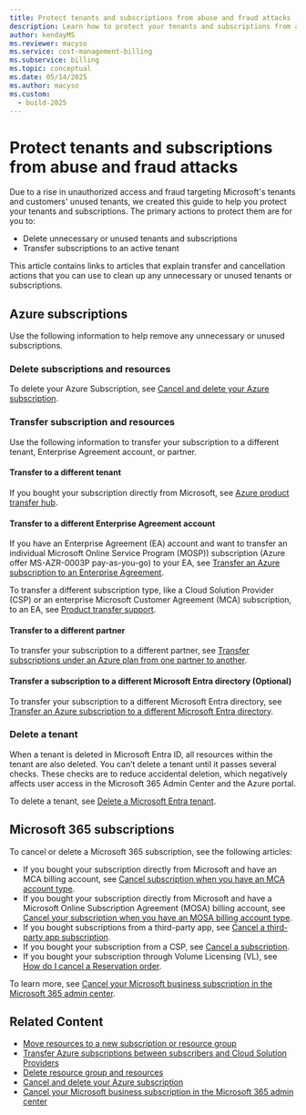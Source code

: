 ```yaml
---
title: Protect tenants and subscriptions from abuse and fraud attacks
description: Learn how to protect your tenants and subscriptions from abuse and fraud attacks.
author: kendayMS
ms.reviewer: macyso
ms.service: cost-management-billing
ms.subservice: billing
ms.topic: conceptual
ms.date: 05/14/2025
ms.author: macyso
ms.custom:
  - build-2025
---
```


# Protect tenants and subscriptions from abuse and fraud attacks

Due to a rise in unauthorized access and fraud targeting Microsoft's tenants and customers' unused tenants, we created this guide to help you protect your tenants and subscriptions. The primary actions to protect them are for you to:

- Delete unnecessary or unused tenants and subscriptions
- Transfer subscriptions to an active tenant

This article contains links to articles that explain transfer and cancellation actions that you can use to clean up any unnecessary or unused tenants or subscriptions.

## Azure subscriptions

Use the following information to help remove any unnecessary or unused subscriptions.

### Delete subscriptions and resources

To delete your Azure Subscription, see [Cancel and delete your Azure subscription](cancel-azure-subscription.md).

### Transfer subscription and resources

Use the following information to transfer your subscription to a different tenant, Enterprise Agreement account, or partner.

#### Transfer to a different tenant

If you bought your subscription directly from Microsoft, see [Azure product transfer hub](subscription-transfer.md).

#### Transfer to a different Enterprise Agreement account

If you have an Enterprise Agreement (EA) account and want to transfer an individual Microsoft Online Service Program (MOSP)) subscription (Azure offer MS-AZR-0003P pay-as-you-go) to your EA, see [Transfer an Azure subscription to an Enterprise Agreement](mosp-ea-transfer.md).

To transfer a different subscription type, like a Cloud Solution Provider (CSP) or an enterprise Microsoft Customer Agreement (MCA) subscription, to an EA, see [Product transfer support](subscription-transfer.md#product-transfer-support).

#### Transfer to a different partner

To transfer your subscription to a different partner, see [Transfer subscriptions under an Azure plan from one partner to another](azure-plan-subscription-transfer-partners.md).

#### Transfer a subscription to a different Microsoft Entra directory (Optional)

To transfer your subscription to a different Microsoft Entra directory, see [Transfer an Azure subscription to a different Microsoft Entra directory](../../role-based-access-control/transfer-subscription.md#overview).

### Delete a tenant

When a tenant is deleted in Microsoft Entra ID, all resources within the tenant are also deleted. You can’t delete a tenant until it passes several checks. These checks are to reduce accidental deletion, which negatively affects user access in the Microsoft 365 Admin Center and the Azure portal.

To delete a tenant, see [Delete a Microsoft Entra tenant](/entra/identity/users/directory-delete-howto).

## Microsoft 365 subscriptions

To cancel or delete a Microsoft 365 subscription, see the following articles:

- If you bought your subscription directly from Microsoft and have an MCA billing account, see [Cancel subscription when you have an MCA account type](/microsoft-365/commerce/subscriptions/cancel-your-subscription#cancel-your-subscription-when-you-have-an-mca-billing-account-type).
- If you bought your subscription directly from Microsoft and have a Microsoft Online Subscription Agreement (MOSA) billing account, see [Cancel your subscription when you have an MOSA billing account type](/microsoft-365/commerce/subscriptions/cancel-your-subscription#cancel-your-subscription-when-you-have-an-mosa-billing-account-type).
- If you bought subscriptions from a third-party app, see [Cancel a third-party app subscription](/microsoft-365/commerce/manage-saas-apps#cancel-a-third-party-app-subscription).
- If you bought your subscription from a CSP, see [Cancel a subscription](/partner-center/customers/create-a-new-subscription#cancel-a-subscription).
- If you bought your subscription through Volume Licensing (VL), see [How do I cancel a Reservation order](/microsoft-365/commerce/licenses/manage-license-requests-faq?#how-do-i-cancel-reservation-order-).

To learn more, see [Cancel your Microsoft business subscription in the Microsoft 365 admin center](/microsoft-365/commerce/subscriptions/cancel-your-subscription#steps-to-cancel-your-subscription).

## Related Content

- [Move resources to a new subscription or resource group](/azure/azure-resource-manager/management/move-resource-group-and-subscription#checklist-before-moving-resources)
- [Transfer Azure subscriptions between subscribers and Cloud Solution Providers](/azure/cost-management-billing/manage/transfer-subscriptions-subscribers-csp)
- [Delete resource group and resources](/azure/azure-resource-manager/management/delete-resource-group?source=recommendations&tabs=azure-powershell)
- [Cancel and delete your Azure subscription](/azure/cost-management-billing/manage/cancel-azure-subscription)
- [Cancel your Microsoft business subscription in the Microsoft 365 admin center](/microsoft-365/commerce/subscriptions/cancel-your-subscription#steps-to-cancel-your-subscription)
